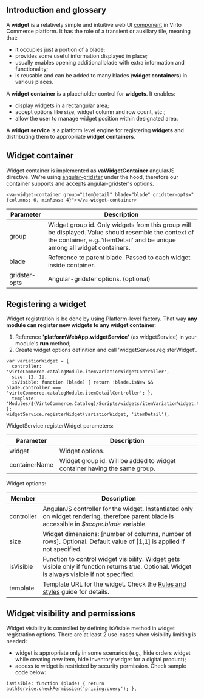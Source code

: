 ## Introduction and glossary

A **widget** is a relatively simple and intuitive web UI [component](http://en.wikipedia.org/wiki/Software_component) in Virto Commerce platform. It has the role of a transient or auxiliary tile, meaning that:

* it occupies just a portion of a blade;
* provides some useful information displayed in place;
* usually enables opening additional blade with extra information and functionality;
* is reusable and can be added to many blades (**widget containers**) in various places.

A **widget container** is a placeholder control for **widgets**. It enables:

* display widgets in a rectangular area;
* accept options like size, widget column and row count, etc.;
* allow the user to manage widget position within designated area.

A **widget service** is a platform level engine for registering **widgets** and distributing them to appropriate **widget containers**.

## Widget container

Widget container is implemented as **vaWidgetContainer** angularJS directive. We're using [angular-gridster](http://manifestwebdesign.github.io/angular-gridster/) under the hood, therefore our container supports and accepts angular-gridster's options. 

```
<va-widget-container group="itemDetail" blade="blade" gridster-opts="{columns: 6, minRows: 4}"></va-widget-container>
```

|Parameter|Description|
|---------|-----------|
|group|Widget group id. Only widgets from this group will be displayed. Value should resemble the context of the container, e.g. 'itemDetail' and be unique among all widget containers.|
|blade|Reference to parent blade. Passed to each widget inside container.|
|gridster-opts|Angular-gridster options. (optional)|

## Registering a widget

Widget registration is be done by using Platform-level factory. That way **any module can register new widgets to any widget container**: 

1. Reference **'platformWebApp.widgetService'** (as widgetService) in your module's **run** method;
2. Create widget options definition and call 'widgetService.registerWidget'.

```
var variationWidget = {
  controller: 'virtoCommerce.catalogModule.itemVariationWidgetController',
  size: [2, 1],
  isVisible: function (blade) { return !blade.isNew && blade.controller === 'virtoCommerce.catalogModule.itemDetailController'; },
  template: 'Modules/$(VirtoCommerce.Catalog)/Scripts/widgets/itemVariationWidget.tpl.html'
};
widgetService.registerWidget(variationWidget, 'itemDetail');
```

WidgetService.registerWidget parameters:

|Parameter|Description|
|---------|-----------|
|widget|Widget options.|
|containerName|Widget group id. Will be added to widget container having the same group.|

Widget options:

|Member|Description|
|------|-----------|
|controller|AngularJS controller for the widget. Instantiated only on widget rendering, therefore parent blade is accessible in *$scope.blade* variable.|
|size|Widget dimensions: [number of columns, number of rows]. Optional. Default value of [1,1] is applied if not specified.|
|isVisible|Function to control widget visibility. Widget gets visible only if function returns *true*. Optional. Widget is always visible if not specified.|
|template|Template URL for the widget. Check the [Rules and styles](docs/vc2devguide/working-with-platform-manager/style-guide) guide for details.|

## Widget visibility and permissions

Widget visibility is controlled by defining isVisible method in widget registration options. There are at least 2 use-cases when visibility limiting is needed:

* widget is appropriate only in some scenarios (e.g., hide orders widget while creating new item, hide inventory widget for a digital product);
* access to widget is restricted by security permission. Check sample code below:

```
isVisible: function (blade) { return authService.checkPermission('pricing:query'); },
```
